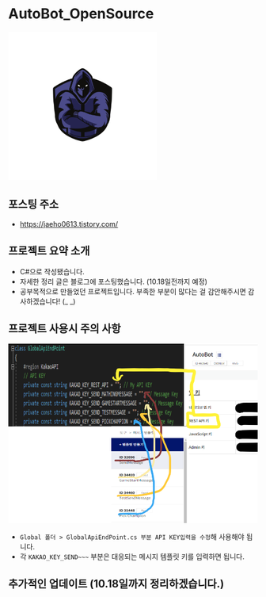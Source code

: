# AutoBot_OpenSource

<img src="./img/AutobotLogo_Removebg.png" width = 300>

## 포스팅 주소

- https://jaeho0613.tistory.com/

## 프로젝트 요약 소개

- C#으로 작성됐습니다.
- 자세한 정리 글은 블로그에 포스팅했습니다. (10.18일전까지 예정)
- 공부목적으로 만들었던 프로젝트입니다. 부족한 부분이 많다는 걸 감안해주시면 감사하겠습니다! (\_ \_)

## 프로젝트 사용시 주의 사항

<img src="./img/1.png" width = 700>

- `Global 폴더 > GlobalApiEndPoint.cs 부분 API KEY입력을 수정`해 사용해야 됩니다.
- 각 `KAKAO_KEY_SEND~~~` 부분은 대응되는 메시지 템플릿 키를 입력하면 됩니다.

## 추가적인 업데이트 (10.18일까지 정리하겠습니다.)
